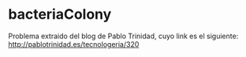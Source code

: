 # bacteriaColony

Problema extraido del blog de Pablo Trinidad, cuyo link es el siguiente: http://pablotrinidad.es/tecnologeria/320
